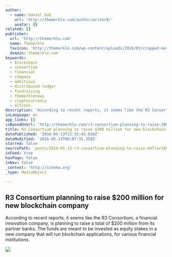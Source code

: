 ```yaml
---
author:
  - name: Daniel Dob
    url: 'http://themerkle.com/author/writer9/'
    avatar: {}
related: []
publisher:
  url: 'http://themerkle.com'
  name: Themerkle
  favicon: 'http://themerkle.com/wp-content/uploads/2016/03/cropped-merkle-white-1-192x192.png'
  domain: themerkle.com
keywords:
  - blockchain
  - consortium
  - financial
  - company
  - ambitious
  - distributed-ledger
  - fundraising
  - themerklenews
  - cryptocurrency
  - altcoin
description: 'According to recent reports, it seems like the R3 Consortium, a financial innovation company, is planning to raise a total of $200 million from its partner banks. The funds are meant to be invested as equity stakes in a new company that will run blockchain applications, for various financial institutions.'
inLanguage: en
app_links: []
isBasedOnUrl: 'http://themerkle.com/r3-consortium-planning-to-raise-200-million-for-new-blockchain-company/'
title: R3 Consortium planning to raise $200 million for new blockchain company
datePublished: '2016-05-13T13:35:43.926Z'
dateModified: '2016-05-13T08:07:35.350Z'
starred: false
sourcePath: _posts/2016-05-13-r3-consortium-planning-to-raise-dollar200-million-for-new-blockch.md
inFeed: true
hasPage: false
inNav: false
_context: 'http://schema.org'
_type: MediaObject

---
```

<article style=""><h1>R3 Consortium planning to raise $200 million for new blockchain company</h1><p>According to recent reports, it seems like the R3 Consortium, a financial innovation company, is planning to raise a total of $200 million from its partner banks. The funds are meant to be invested as equity stakes in a new company that will run blockchain applications, for various financial institutions.</p><img src="http://themerkle.com/wp-content/uploads/2016/05/shutterstock_304427672.jpg" /></article>